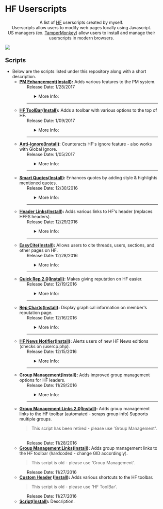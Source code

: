 # HF Userscripts
<p align="center">
A list of <a href="https://hackforums.net/">HF</a> userscripts created by myself.
<br />
Userscripts allow users to modify web pages locally using Javascript. 
<br />
US managers (ex. <a href="https://tampermonkey.net/">TamperMonkey</a>) allow users to install and manage their userscripts in modern browsers.
<br />

<a href="http://www.somsubhra.com/github-release-stats/?username=xadamxk&repository=HF-Userscripts"><img src="https://github.com/xadamxk/HF-Userscripts/blob/master/projecticon2.png?raw=true"/></a>
<br />
</p>




<h3><b><big>Scripts</big></b></h3>
<ul><li>Below are the scripts listed under this repository along with a short description.
<ul><li><b><a href ="https://hackforums.net/showthread.php?tid=5536003">PM Enhancement</a>(<a href="https://github.com/xadamxk/HF-Userscripts/releases/download/HFPE/PM.Enhancements.user.js">Install</a>):</b> Adds various features to the PM system.
<ul>Release Date: 1/28/2017
<ul>
<details> 
  <summary>More Info:</summary>
    <ul><li><b>v1.0.3: </b>150 Downloads.
  <br>
  </ul></li>
  <br>
  <ul><li><b>FavIcon Badges/ Alerts: </b>Displays the number of unread PM's over the HF favicon.
  <br>
  <p align="center">
  <img src="https://github.com/xadamxk/HF-Userscripts/blob/master/HF%20ToolBar/Capture03.png?raw=true" title="PMEN Screenshot 01"  />
  </p>
  </ul></li>
  <br>
  <ul><li><b>Background PMs: </b>An experimental feature that will update FavIcon Badges when you are using different tabs (Checks every 5 minutes after a page load).
  <br>
  <p align="center">
  <img src="https://github.com/xadamxk/HF-Userscripts/blob/master/HF%20ToolBar/Capture04.gif?raw=true" title="PMEN Screenshot 02"  />
  </p>
  </ul></li>
  <br>
  <ul><li><b>Desktop Notifications: </b>Receive desktop notifications when 'Background PMs' finds a new PM.
  <br>
  <p align="center">
  <img src="https://github.com/xadamxk/HF-Userscripts/blob/master/PM%20Enhacements/Capture06.png?raw=true" title="PMEN Screenshot 03"  />
  </p>
  </ul></li>
  <br>
    <ul><li><b>Quote Stripping: </b>Removes all but the last quote in PMs.
  <br>
  <p align="center">
  <img src="https://github.com/xadamxk/HF-Userscripts/blob/master/PM%20Enhacements/Capture02.gif?raw=true"  width="403" height="357" title="PMEN Screenshot 04"  />
  </p>
  </ul></li>
  <br>
    <ul><li><b>PM Signature: </b>Adds predefined text to the end of PM's.
  <br>
  <p align="center">
  <img src="https://github.com/xadamxk/HF-Userscripts/blob/master/PM%20Enhacements/Capture03.gif?raw=true" width="379" height="349" title="PMEN Screenshot 05"  />
  </p>
  </ul></li>
  <br>
  <ul><li><b>Settings Panel: </b>The same easy-to-use settings library HFES used, but with subheaders, tooltips, and an about section.
  <br>
  <p align="center">
  <img src="https://github.com/xadamxk/HF-Userscripts/blob/master/PM%20Enhacements/Capture01.PNG?raw=true" width="532" height="314" title="PMEN Screenshot 06"  />
  </p>
  </ul></li>
  <br>
</details>
</ul><hr>
</ul> 
</li></ul>
<ul><li><b><a href ="https://hackforums.net/showthread.php?tid=5518790">HF ToolBar</a>(<a href="https://github.com/xadamxk/HF-Userscripts/releases/download/HFTB/HF.ToolBar.user.js">Install</a>):</b> Adds a toolbar with various options to the top of HF.
<ul>Release Date: 1/09/2017
<ul>
<details> 
  <summary>More Info:</summary>
  <ul><li><b>Sticky Header: </b>Sticky header sticks the toolbar to the top of the screen, so you'll always have access to your shortcuts.
  <br>
  <p align="center">
  <img src="https://github.com/xadamxk/HF-Userscripts/blob/master/HF%20ToolBar/Capture01.gif?raw=true" width="365" height="188" title="HFTB Screenshot 01"  />
  </p>
  </ul></li>
  <br>
    <ul><li><b>Retractable Buddy List: </b>The buddy icon has an option to make a retractable window so you can browse while having access to your buddy list.
  <br>
  <p align="center">
  <img src="https://github.com/xadamxk/HF-Userscripts/blob/master/HF%20ToolBar/Capture02.gif?raw=true"  width="552" height="276" title="HFTB Screenshot 02"  />
  </p>
  </ul></li>
  <br>
  <ul><li><b>FavIcon Badges/ Alerts: </b>Displays the number of unread PM's over the HF favicon.
  <br>
  <p align="center">
  <img src="https://github.com/xadamxk/HF-Userscripts/blob/master/HF%20ToolBar/Capture03.png?raw=true" title="HFTB Screenshot 03"  />
  </p>
  </ul></li>
  <br>
  <ul><li><b>Background PMs: </b>An experimental feature that will update FavIcon Badges when you are using different tabs (Checks every 5 minutes after a page load).
  <br>
  <p align="center">
  <img src="https://github.com/xadamxk/HF-Userscripts/blob/master/HF%20ToolBar/Capture04.gif?raw=true" title="HFTB Screenshot 04"  />
  </p>
  </ul></li>
  <br>
  <ul><li><b>Active Icons: </b>Active Icons is a feature that makes the shortcut icons (left of |) interactive. Whether it be a popout buddy window, PM information, open unread PMs, colors, etc.
  <br>
  <p align="center">
  <img src="https://github.com/xadamxk/HF-Userscripts/blob/master/HF%20ToolBar/Capture05.gif?raw=true" title="HFTB Screenshot 05"  />
  </p>
  </ul></li>
  <br>
  <ul><li><b>Settings Panel: </b>The same easy-to-use settings library HFES used, but with subheaders, tooltips, and an about section.
  <br>
  <p align="center">
  <img src="https://github.com/xadamxk/HF-Userscripts/blob/master/HF%20ToolBar/Capture07.png?raw=true" title="HFTB Screenshot 06"  />
  <br>
  <img src="https://github.com/xadamxk/HF-Userscripts/blob/master/HF%20ToolBar/Capture08.png?raw=true" title="HFTB Screenshot 07"  />
  </p>
  </ul></li>
  <br>
</details>
</ul><hr>
</ul> 
</li></ul>
<ul><li><b><a href ="https://hackforums.net/showthread.php?tid=5515646">Anti-Ignore</a>(<a href="https://github.com/xadamxk/HF-Userscripts/releases/download/HFAI/HF.Anti-Ignore.user.js">Install</a>):</b> Counteracts HF's ignore feature - also works with Global Ignore.
<ul>Release Date: 1/05/2017
<ul>
<details> 
  <summary>More Info:</summary>
  <ul><li><b>Load Blocked Content: </b>Bypasses the block feature by grabbing profile information from members that have blocked you.
  <br>
  <p align="center">
  <img src="https://github.com/xadamxk/HF-Userscripts/blob/master/HF%20Anti-Ignore/Capture02.gif?raw=true" width="518" height="325" title="HFTB Screenshot 01"  />
  </p>
  </ul></li>
  <br>
    <ul><li><b>Bypass Global Ignore: </b>Load content from members using global ignore (feature discontinues as of 1/17/2017).
  </ul></li>
</details>
</ul><hr>
</ul> 
</li></ul>
<ul><li><b><a href ="https://hackforums.net/showthread.php?tid=5509062">Smart Quotes</a>(<a href="https://github.com/xadamxk/HF-Userscripts/releases/download/HFSQ/Smart.Quotes.user.js">Install</a>):</b> Enhances quotes by adding style & highlights mentioned quotes.
<ul>Release Date: 12/30/2016
<ul>
<details> 
  <summary>More Info:</summary>
  <ul><li><b>Styled Quotes: </b>Styles quotes according to colors found in the script's settings.
  <br>
  <p align="center">
  <img src="https://github.com/xadamxk/HF-Userscripts/blob/master/Smart%20Quotes/Capture04.png?raw=true" width="450" height="59" title="Smart Quote Screenshot 01"  />
  </p>
  </ul></li>
  <br>
    <ul><li><b>Mentioned Quotes: </b>Changes the quote's color if your username was mentioned.
    <br>
    <p align="center">
  <img src="https://github.com/xadamxk/HF-Userscripts/blob/master/Smart%20Quotes/Capture05.png?raw=true" width="432" height="178" title="Smart Quote Screenshot 02"  />
  </p>
  </ul></li>
  <br>
  <ul><li><b>Mention Count: </b>Notifies you (next to thread title) if your username was mentioned on that page.
    <br>
    <p align="center">
  <img src="https://github.com/xadamxk/HF-Userscripts/blob/master/Smart%20Quotes/Capture06.png?raw=true" title="Smart Quote Screenshot 03"  />
  </p>
  </ul></li>
</details>
</ul><hr>
</ul> 
</li></ul>
<ul><li><b><a href ="https://hackforums.net/showthread.php?tid=5508483">Header Links</a>(<a href="https://github.com/xadamxk/HF-Userscripts/raw/master/Header%20Links/Header%20Links.user.js">Install</a>):</b> Adds various links to HF's header (replaces HFES headers).
<ul>Release Date: 12/29/2016
<ul>
<details> 
  <summary>More Info:</summary>
  <ul><li><b>Various Header Links: </b>Add various header links to the HF header.
  <br>
  <p align="center">
  <img src="https://github.com/xadamxk/HF-Userscripts/blob/master/Header%20Links/Capture01.png?raw=true" width="402" height="57" title="Header Links Screenshot 01"  />
  </p>
  </ul></li>
  <br>
</details>
</ul><hr>
</ul>
</li></ul>
<ul><li><b><a href ="https://hackforums.net/showthread.php?tid=5507074">EasyCite</a>(<a href="https://github.com/xadamxk/HF-Userscripts/releases/download/HFEC/EasyCite.user.js">Install</a>):</b> Allows users to cite threads, users, sections, and other pages on HF.
<ul>Release Date: 12/28/2016
<ul>
<details> 
  <summary>More Info:</summary>
  <ul><li><b>v1.0.7: </b>105 Downloads.
  </ul></li>
  <br>
  <ul><li><b>Thread Citing: </b> Cite threads by clicking the 'cite' button next to the navigation bar.</li></ul>
  <br>
  <ul><li><b>Thread & Author Citing: </b> Cite threads and include the author by clicking the 'cite' button on the first post.</li></ul>
  <br>
  <ul><li><b>Post Citing: </b> Cite posts by clicking the 'cite' button on any post.</li></ul>
  <br>
  <ul><li><b>Section Citing: </b> Cite sections by clicking the 'cite' button next to the navigation bar.
  <br>
  <p align="center">
  <img src="https://github.com/xadamxk/HF-Userscripts/blob/master/EasyCite/Capture02.gif?raw=true" width="429" height="245" title="Cite Screenshot 01" />
  <br>
  <img src="https://raw.githubusercontent.com/xadamxk/HF-Userscripts/master/EasyCite/Capture01.png" width="377" height="183" title="Easy Cite Screenshot 02"  />
  </p>
  </ul></li>
  <br>
</details>
</ul><hr>
</ul>
</li></ul>
<ul><li><b><a href ="https://hackforums.net/showthread.php?tid=5498344">Quick Rep 2.0</a>(<a href="https://github.com/xadamxk/HF-Userscripts/releases/download/HFQR/Quick.Rep.user.js">Install</a>):</b> Makes giving reputation on HF easier.
<ul>Release Date: 12/19/2016
<ul>
<details> 
  <summary>More Info:</summary>
  <ul><li><b>Quick Rep: </b>Allows you to give users reputation from a post or private message.
  <br>
  <p align="center">
  <img src="https://github.com/xadamxk/HF-Userscripts/blob/master/Quick%20Rep/Capture01.png?raw=true" title="Quick Rep Screenshot 01"  />
  </p>
  </ul></li>
  <br>
  <ul><li><b>Success Alerts: </b>Uses the notification API to display alerts when you rep'd a user.
  <br>
  <p align="center">
  <img src="https://github.com/xadamxk/HF-Userscripts/blob/master/Quick%20Rep/Capture03.png?raw=true" width="236" height="67" title="Quick Rep Screenshot 02"  />
  </p>
  </ul></li>
  <br>
  <ul><li><b>Rep Queue: </b>Allows users to queue reps once they hit their daily reputation limit.
  <br>
  <p align="center">
  <img src="https://github.com/xadamxk/HF-Userscripts/blob/master/Quick%20Rep/Capture04.png?raw=true" width="426" height="80" title="Quick Rep Screenshot 03"  />
  </p>
  <br>
  </ul></li>
</details>
</ul><hr>
</ul> 
</li></ul>
<ul><li><b><a href ="https://hackforums.net/showthread.php?tid=5495131">Rep Charts</a>(<a href="https://github.com/xadamxk/HF-Userscripts/releases/download/HFRC/Rep.Charts.user.js">Install</a>):</b> Display graphical information on member's reputation page.
<ul>Release Date: 12/16/2016
<ul>
<details> 
  <summary>More Info:</summary>
  <ul><li><b>Display Rep Charts: </b>Makes a visual representation of a users reputation summary.
  <br>
  <p align="center">
  <img src="https://raw.githubusercontent.com/xadamxk/HF-Userscripts/master/Rep%20Charts/RepChartsCapture3.png" width="669" height="168" title="Rep Charts Screenshot 01"  />
  </p>
  </ul></li>
  <br>
  <ul><li><b>Reps Given Button: </b>Adds a button to all user's reputation summary page, which links to their given reputation.
  <br>
  <p align="center">
  <img src="https://github.com/xadamxk/HF-Userscripts/blob/master/Rep%20Charts/Capture05.png?raw=true" title="Rep Charts Screenshot 02"  />
  </p>
  </ul></li>
</details>
</ul><hr>
</ul>
</li></ul>
<ul><li><b><a href ="https://hackforums.net/showthread.php?tid=5480003">HF News Notifier</a>(<a href="https://github.com/xadamxk/HF-Userscripts/releases/download/HFNN/HF.News.Notifier.user.js">Install</a>):</b> Alerts users of new HF News editions (checks on /usercp.php).
<ul>Release Date: 12/15/2016
<ul>
<details> 
  <summary>More Info:</summary>
  <ul><li><b>News Alert: </b>Alerts users when a new News Edition releases in the HF News section.
  <br>
  <p align="center">
  <img src="https://github.com/xadamxk/HF-Userscripts/blob/master/HF%20News%20Notifier/HFNNCapture1.png?raw=true" width="331" height="116" title="News Notifier Screenshot 01"  />
  </p>
  </ul></li>
  <br>
</details>
</ul><hr>
</ul>
</li></ul>
<ul><li><b><a href ="https://hackforums.net/showthread.php?tid=5478207">Group Management</a>(<a href="https://github.com/xadamxk/HF-Userscripts/releases/download/HFGM/Group.Management.Profile.Manager.user.js">Install</a>):</b> Adds improved group management options for HF leaders.
<ul>Release Date: 11/29/2016
<ul>
<details> 
  <summary>More Info:</summary>
  <ul><li><b>Leader Links: </b>Adds two links to your HF header for viewing your groups member/request lists.
  <br>
  <p align="center">
  <img src="https://github.com/xadamxk/HF-Userscripts/blob/master/Group%20Management%20Links%202.0/Capture.PNG?raw=true" title="Group Manager Screenshot 01"  />
  </p>
  </ul></li>
  <br>
  <ul><li><b>Profile Manager: </b>Adds (Add/Remove) buttons to user's profiles.
  <br>
  <p align="center">
  <img src="https://raw.githubusercontent.com/xadamxk/HF-Userscripts/master/Group%20Management%20Profile%20Manager/GMPMCapture3.gif" width="314" height="130" title="Group Manager Screenshot 02"  />
  </p>
  </ul></li>
  <br>
  <ul><li><b>Select All Requests: </b>Allows you to select all in the group requests page.
  <br>
  <p align="center">
  <img src="https://github.com/xadamxk/HF-Userscripts/blob/master/Group%20Management%20Profile%20Manager/Capture04.gif?raw=true" width="173" height="146" title="Group Manager Screenshot 03"  />
  </p>
  </ul></li>
  <br>
  <ul><li><b>Quick Accept/Deny: </b>Allows you to instantly accept/deny all group requests from the group leader alert.
  <br>
  <p align="center">
  <img src="https://github.com/xadamxk/HF-Userscripts/blob/master/Group%20Management%20Profile%20Manager/Capture07.png?raw=true" width="345" height="44" title="Group Manager Screenshot 04"  />
  <br>
  <img src="https://github.com/xadamxk/HF-Userscripts/blob/master/Group%20Management%20Profile%20Manager/Capture06.gif?raw=true" width="494" height="218" title="Group Manager Screenshot 05"  />
  </p>
  </ul></li>
  <br>
  <ul><li><b>Select All Members: </b>Allows you to select all on the group member list page.
  <br>
  <p align="center">
  <img src="https://github.com/xadamxk/HF-Userscripts/blob/master/Group%20Management%20Profile%20Manager/Capture08.gif?raw=true" width="111" height="219" title="Group Manager Screenshot 06"  />
  </p>
  </ul></li>
    <br>
  <ul><li><b>Alternate Row Highlighting: </b>Adds alt row highlighting on member/request lists.
  <br>
  <p align="center">
  <img src="https://github.com/xadamxk/HF-Userscripts/blob/master/Group%20Management%20Profile%20Manager/Capture09.PNG?raw=true" width="520" height="162" title="Group Manager Screenshot 07"  />
  </p>
  </ul></li>
  <br>
  <ul><li><b>Group Leader Notice Link: </b>Changes the 'Group Leader Notice' link to to your group's request page.
  </ul></li>
  <br>
</details>
</ul><hr>
</ul>
</li></ul>
<ul><li><b><a href="https://hackforums.net/showthread.php?tid=5477859">Group Management Links 2.0</a>(<a href="https://github.com/xadamxk/HF-Userscripts/raw/master/Group%20Management%20Links%202.0/Group%20Management%20Links%202.0.user.js">Install</a>):</b> Adds group management links to the HF toolbar (automated - scraps group info) Supports multiple groups. 
<br>
<blockquote>This script has been retired - please use 'Group Management'.</blockquote>
<br>
<ul>Release Date: 11/28/2016
</ul>
</li></ul>
<ul><li><b><a href="https://hackforums.net/showthread.php?tid=5495482">Group Management Links</a>(<a href="https://github.com/xadamxk/HF-Userscripts/raw/master/Group%20Management%20Links/Group%20Management%20Links.user.js">Install</a>):</b> Adds group management links to the HF toolbar (hardcoded - change GID accordingly).
<blockquote>This script is old - please use 'Group Management'.</blockquote>
<ul>Release Date: 11/27/2016
</ul>
</li></ul>
<ul><li><b><a href="https://hackforums.net/showthread.php?tid=5495482">Custom Header</a> (<a href="https://github.com/xadamxk/HF-Userscripts/raw/master/Custom%20Header/Custom%20Header.user.js">Install</a>):</b> Adds various shortcuts to the HF toolbar.
<blockquote>This script is old - please use 'HF ToolBar'.</blockquote>
<ul>Release Date: 11/27/2016
</ul>
</li></ul>







<ul><li><b><a href ="https://github.com/xadamxk/HF-Userscripts">Script</a>(<a href="">Install</a>):</b> Description.</li></ul>

</li></ul>
